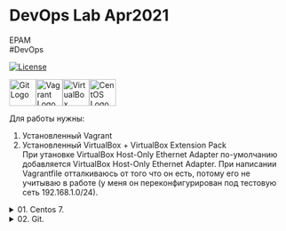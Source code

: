 # DevOps Lab Apr2021<br>
EPAM<br>
#DevOps<br>

[![License](https://img.shields.io/badge/license-MIT%20License-brightgreen.svg)](https://opensource.org/licenses/MIT)

<img
src="../main/02Git/images/git.png"
height=48 width=48 alt="Git Logo" /><img
src="../main/02Git/images/vagrant.jpg"
height=48 width=48 alt="Vagrant Logo" /><img
src="../main/02Git/images/VB.png"
height=48 width=48 alt="VirtualBox Logo" /><img
src="../main/02Git/images/CentOS.png"
height=48 width=48 alt="CentOS Logo" />

Для работы нужны:
1. Установленный Vagrant<br>
2. Установленный VirtualBox + VirtualBox Extension Pack<br>
При утановке VirtualBox Host-Only Ethernet Adapter по-умолчанию добавляется VirtualBox Host-Only Ethernet Adapter. При написании Vagrantfile отталкиваюсь от того что он есть, потому его не учитываю в работе (у меня он переконфигурирован под тестовую сеть 192.168.1.0/24).

<details><summary>01. Centos 7.</summary>
<p>

## CentOS 7:

<li>Для выполнения задания 5 использовал [VM's](https://github.com/Dethroner/Tasks/tree/main/01CentOS/1).</li>

<li>Для простых задач использую [VM](https://github.com/Dethroner/Tasks/tree/main/01CentOS/2) подключаюсь, так:</li>

```
ssh appuser@192.168.1.5 -i ~/.ssh/appuser
```

<b>!!!</b> Пользователям надо заменить [appuser.pub](../main/01CentOS/2/files/.sshkey/appuser.pub) на собственный.
</p>
</details>

<details><summary>02. Git.</summary>
<p>

## Git:

Результат выполнения задания опубликован в [Report'e](../main/02Git/Report.md)

</p>
</details>

